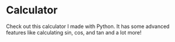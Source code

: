 # Calculator
Check out this calculator I made with Python. It has some advanced features like calculating sin, cos, and tan and a lot more!
